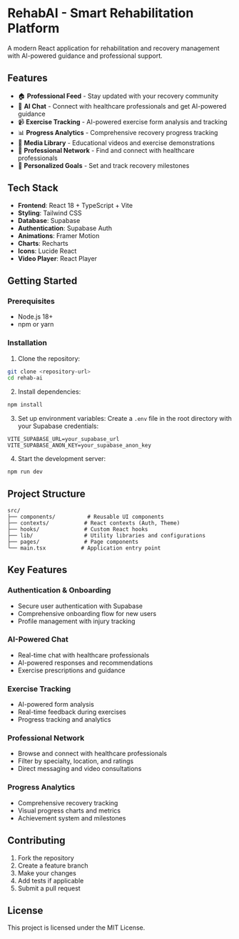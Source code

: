 # RehabAI - Smart Rehabilitation Platform

A modern React application for rehabilitation and recovery management with AI-powered guidance and professional support.

## Features

- 🏠 **Professional Feed** - Stay updated with your recovery community
- 💬 **AI Chat** - Connect with healthcare professionals and get AI-powered guidance
- 📹 **Exercise Tracking** - AI-powered exercise form analysis and tracking
- 📊 **Progress Analytics** - Comprehensive recovery progress tracking
- 🎥 **Media Library** - Educational videos and exercise demonstrations
- 👥 **Professional Network** - Find and connect with healthcare professionals
- 🎯 **Personalized Goals** - Set and track recovery milestones

## Tech Stack

- **Frontend**: React 18 + TypeScript + Vite
- **Styling**: Tailwind CSS
- **Database**: Supabase
- **Authentication**: Supabase Auth
- **Animations**: Framer Motion
- **Charts**: Recharts
- **Icons**: Lucide React
- **Video Player**: React Player

## Getting Started

### Prerequisites

- Node.js 18+ 
- npm or yarn

### Installation

1. Clone the repository:
```bash
git clone <repository-url>
cd rehab-ai
```

2. Install dependencies:
```bash
npm install
```

3. Set up environment variables:
Create a `.env` file in the root directory with your Supabase credentials:
```env
VITE_SUPABASE_URL=your_supabase_url
VITE_SUPABASE_ANON_KEY=your_supabase_anon_key
```

4. Start the development server:
```bash
npm run dev
```

## Project Structure

```
src/
├── components/          # Reusable UI components
├── contexts/           # React contexts (Auth, Theme)
├── hooks/              # Custom React hooks
├── lib/                # Utility libraries and configurations
├── pages/              # Page components
└── main.tsx           # Application entry point
```

## Key Features

### Authentication & Onboarding
- Secure user authentication with Supabase
- Comprehensive onboarding flow for new users
- Profile management with injury tracking

### AI-Powered Chat
- Real-time chat with healthcare professionals
- AI-powered responses and recommendations
- Exercise prescriptions and guidance

### Exercise Tracking
- AI-powered form analysis
- Real-time feedback during exercises
- Progress tracking and analytics

### Professional Network
- Browse and connect with healthcare professionals
- Filter by specialty, location, and ratings
- Direct messaging and video consultations

### Progress Analytics
- Comprehensive recovery tracking
- Visual progress charts and metrics
- Achievement system and milestones

## Contributing

1. Fork the repository
2. Create a feature branch
3. Make your changes
4. Add tests if applicable
5. Submit a pull request

## License

This project is licensed under the MIT License.